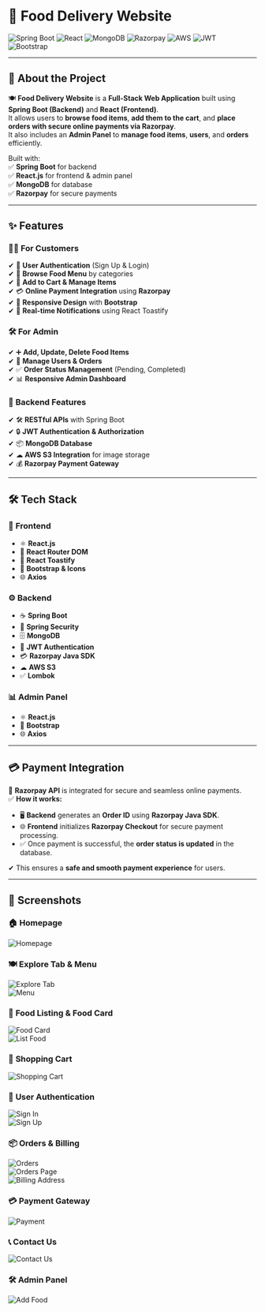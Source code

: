 # 🍕 Food Delivery Website

![Spring Boot](https://img.shields.io/badge/Backend-SpringBoot-green)
![React](https://img.shields.io/badge/Frontend-React-blue)
![MongoDB](https://img.shields.io/badge/Database-MongoDB-green)
![Razorpay](https://img.shields.io/badge/Payment-Razorpay-orange)
![AWS](https://img.shields.io/badge/Storage-AWS%20S3-yellow)
![JWT](https://img.shields.io/badge/Auth-JWT-red)
![Bootstrap](https://img.shields.io/badge/UI-Bootstrap-purple)

---

## 📖 **About the Project**

🍽 **Food Delivery Website** is a **Full-Stack Web Application** built using **Spring Boot (Backend)** and **React (Frontend)**.  
It allows users to **browse food items**, **add them to the cart**, and **place orders with secure online payments via Razorpay**.  
It also includes an **Admin Panel** to **manage food items**, **users**, and **orders** efficiently.


Built with:  
✅ **Spring Boot** for backend  
✅ **React.js** for frontend & admin panel  
✅ **MongoDB** for database  
✅ **Razorpay** for secure payments  

---

## ✨ **Features**

### 👨‍🍳 **For Customers**
✔ 🔐 **User Authentication** (Sign Up & Login)  
✔ 🍔 **Browse Food Menu** by categories  
✔ 🛒 **Add to Cart & Manage Items**  
✔ 💳 **Online Payment Integration** using **Razorpay**  
✔ 📱 **Responsive Design** with **Bootstrap**  
✔ 🔔 **Real-time Notifications** using React Toastify  

### 🛠 **For Admin**
✔ ➕ **Add, Update, Delete Food Items**  
✔ 👥 **Manage Users & Orders**  
✔ ✅ **Order Status Management** (Pending, Completed)  
✔ 📊 **Responsive Admin Dashboard**  

### 🔗 **Backend Features**
✔ 🛠 **RESTful APIs** with Spring Boot  
✔ 🔒 **JWT Authentication & Authorization**  
✔ 📦 **MongoDB Database**  
✔ ☁ **AWS S3 Integration** for image storage  
✔ 💰 **Razorpay Payment Gateway**  

---

## 🛠 **Tech Stack**

### 🎨 **Frontend**
- ⚛ **React.js**  
- 🔗 **React Router DOM**  
- 🔔 **React Toastify**  
- 🎨 **Bootstrap & Icons**  
- 🌐 **Axios**  

### ⚙ **Backend**
- ☕ **Spring Boot**  
- 🔐 **Spring Security**  
- 🗄 **MongoDB**  
- 🔑 **JWT Authentication**  
- 💳 **Razorpay Java SDK**  
- ☁ **AWS S3**  
- ✅ **Lombok**  

### 📊 **Admin Panel**
- ⚛ **React.js**  
- 🎨 **Bootstrap**  
- 🌐 **Axios**  

---

## 💳 **Payment Integration**

🔗 **Razorpay API** is integrated for secure and seamless online payments.  
✅ **How it works:**  
- 🖥 **Backend** generates an **Order ID** using **Razorpay Java SDK**.  
- 🌐 **Frontend** initializes **Razorpay Checkout** for secure payment processing.  
- ✅ Once payment is successful, the **order status is updated** in the database.  

✔ This ensures a **safe and smooth payment experience** for users.

---

## 📸 **Screenshots**

### 🏠 **Homepage**
![Homepage](Screenshot/Homepage.png)

### 🍽 **Explore Tab & Menu**
![Explore Tab](Screenshot/Exploretab.png)  
![Menu](Screenshot/Menu.png)

### 🥗 **Food Listing & Food Card**
![Food Card](Screenshot/Foodcard.png)  
![List Food](Screenshot/Listfood.png)

### 🛒 **Shopping Cart**
![Shopping Cart](Screenshot/Shoppingcart.png)

### 👤 **User Authentication**
![Sign In](Screenshot/Signin.png)  
![Sign Up](Screenshot/Signup.png)

### 📦 **Orders & Billing**
![Orders](Screenshot/Orders.png)  
![Orders Page](Screenshot/Orderspage.png)  
![Billing Address](Screenshot/Billingaddress.png)

### 💳 **Payment Gateway**
![Payment](Screenshot/Payment.png)

### 📞 **Contact Us**
![Contact Us](Screenshot/Contactus.png)

### 🛠 **Admin Panel**
![Add Food](Screenshot/Addfood.png)



